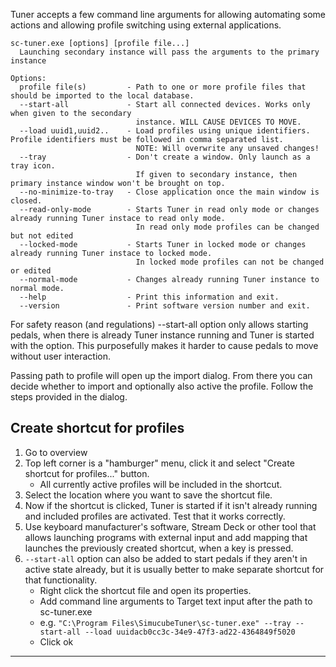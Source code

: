Tuner accepts a few command line arguments for allowing automating some actions and allowing profile switching using external applications. 

```
sc-tuner.exe [options] [profile file...]
  Launching secondary instance will pass the arguments to the primary instance

Options:
  profile file(s)         - Path to one or more profile files that should be imported to the local database.
  --start-all             - Start all connected devices. Works only when given to the secondary
                            instance. WILL CAUSE DEVICES TO MOVE.
  --load uuid1,uuid2..    - Load profiles using unique identifiers. Profile identifiers must be followed in comma separated list.
                            NOTE: Will overwrite any unsaved changes!
  --tray                  - Don't create a window. Only launch as a tray icon.
                            If given to secondary instance, then primary instance window won't be brought on top.
  --no-minimize-to-tray   - Close application once the main window is closed.
  --read-only-mode        - Starts Tuner in read only mode or changes already running Tuner instace to read only mode.
                            In read only mode profiles can be changed but not edited
  --locked-mode           - Starts Tuner in locked mode or changes already running Tuner instace to locked mode.
                            In locked mode profiles can not be changed or edited
  --normal-mode           - Changes already running Tuner instance to normal mode.
  --help                  - Print this information and exit.
  --version               - Print software version number and exit.

```

For safety reason (and regulations) --start-all option only allows starting pedals, when there is already Tuner instance running and Tuner is started with the option. This purposefully makes it harder to cause pedals to move without user interaction.

Passing path to profile will open up the import dialog. From there you can decide whether to import and optionally also active the profile. Follow the steps provided in the dialog.

## Create shortcut for profiles

1. Go to overview
2. Top left corner is a "hamburger" menu, click it and select "Create shortcut for profiles..." button.
	- All currently active profiles will be included in the shortcut.
3. Select the location where you want to save the shortcut file.
4. Now if the shortcut is clicked, Tuner is started if it isn't already running and included profiles are activated. Test that it works correctly.
5. Use keyboard manufacturer's software, Stream Deck or other tool that allows launching programs with external input and add mapping that launches the previously created shortcut, when a key is pressed.
6. `--start-all` option can also be added to start pedals if they aren't in active state already, but it is usually better to make separate shortcut for that functionality.
   - Right click the shortcut file and open its properties.
   - Add command line arguments to Target text input after the path to sc-tuner.exe
   - e.g. `"C:\Program Files\SimucubeTuner\sc-tuner.exe" --tray --start-all --load uuidacb0cc3c-34e9-47f3-ad22-4364849f5020`
   - Click ok


---




